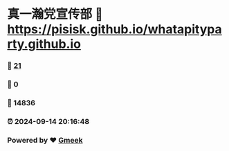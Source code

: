 # 真一瀚党宣传部 :link: https://pisisk.github.io/whatapityparty.github.io 
### :page_facing_up: [21](https://pisisk.github.io/whatapityparty.github.io/tag.html) 
### :speech_balloon: 0 
### :hibiscus: 14836 
### :alarm_clock: 2024-09-14 20:16:48 
### Powered by :heart: [Gmeek](https://github.com/Meekdai/Gmeek)
